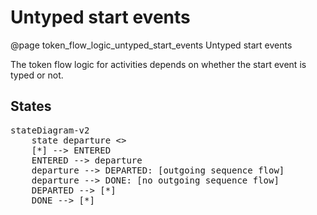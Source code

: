 # Untyped start events
@page token_flow_logic_untyped_start_events Untyped start events

The token flow logic for activities depends on whether the start event is typed or not.

## States

<pre class="mermaid">
stateDiagram-v2
    state departure <<choice>>
    [*] --> ENTERED
    ENTERED --> departure
    departure --> DEPARTED: [outgoing sequence flow]
    departure --> DONE: [no outgoing sequence flow]
    DEPARTED --> [*]
    DONE --> [*]
</pre>
